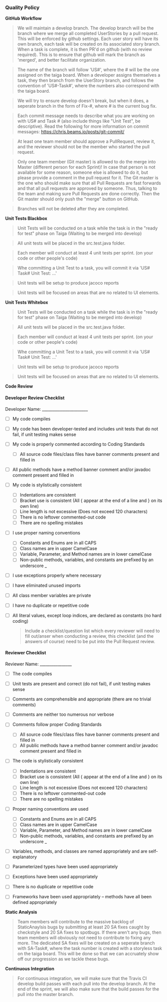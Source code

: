 ### Quality Policy

**GitHub Workflow** 
  > We will maintain a develop branch. The develop branch will be the branch where we merge all completed UserStories by a pull request. This will be enforced by github settings. Each user story will have its own branch, each task  will be created on its associated story branch. When a task is complete, it is then PR'd on github (with no review required). This is to ensure that github will mark the branch as 'merged', and better facilitate organization.

>The name of the branch will follow 'US#', where the # will be the one assigned on the taiga board. When a developer assigns themselves a task, they then branch from the UserStory branch, and follows the convention of 'US#-Task#', where the numbers also correspond with the taiga board. 

>We will try to ensure develop doesn't break, but when it does, a seperate branch in the form of Fix-#, where # is the current bug fix.

>Each commit message needs to describe what you are working on with US# and Task # (also include things like "Unit Test", be descriptive). Read the following for more information on commit messages: https://chris.beams.io/posts/git-commit/

>At least one team member should approve a PullRequest, review it, and the reviewer should not be the member who started
>the pull request.

>Only one team member (Git master) is allowed to do the merge into Master (different person for each Sprint)! In case that person is not available for some reason, someone else is allowed to do it, but please provide a comment in the pull request for it. The Git master is the one who should make sure that all Pull Requests are fast forwards and that all pull requests are approved by someone. Thus, talking to the team and making sure Pull Requests are done correctly. Then the Git master should only push the "merge" button on GitHub.

>Branches will not be deleted after they are completed.


**Unit Tests Blackbox** 
  > Unit Tests will be conducted on a task while the task is in the "ready for test" phase on Taiga (Waiting to be merged into develop)
  
  > All unit tests will be placed in the src.test.java folder.
  
  > Each member will conduct at least 4 unit tests per sprint. (on your code or other people's code)
  
  > Whe committing a Unit Test to a task, you will commit it via 'US# Task# Unit Test: ...'
  
  > Unit tests will be setup to produce jacoco reports
  
  > Unit tests will be focused on areas that are no related to UI elements.


 **Unit Tests Whitebox**
  > Unit Tests will be conducted on a task while the task is in the "ready for test" phase on Taiga (Waiting to be merged into develop)
  
  > All unit tests will be placed in the src.test.java folder.
  
  > Each member will conduct at least 4 unit tests per sprint. (on your code or other people's code)
  
  > Whe committing a Unit Test to a task, you will commit it via 'US# Task# Unit Test: ...'
  
  > Unit tests will be setup to produce jacoco reports
  
  > Unit tests will be focused on areas that are no related to UI elements.
  

**Code Review** 
  #### Developer Review Checklist
  
  Developer Name: _______________________
  
- [ ] My code compiles
- [ ] My code has been developer-tested and includes unit tests that do not fail, if unit testing makes sense
- [ ] My code is properly commented according to Coding Standards
     - [ ] All source code files/class files have banner comments present and filled in
- [ ] All public methods have a method banner comment and/or javadoc comment present and filled in
- [ ] My code is stylistically consistent
     - [ ] Indentations are consistent
     - [ ] Bracket use is consistent (All { appear at the end of a line and } on its own line)
     - [ ] Line length is not excessive (Does not exceed 120 characters)
     - [ ] There is no leftover commented-out code
     - [ ] There are no spelling mistakes
- [ ] I use proper naming conventions
     - [ ] Constants and Enums are in all CAPS
     - [ ] Class names are in upper CamelCase
     - [ ] Variable, Parameter, and Method names are in lower camelCase
     - [ ] Non-public methods, variables, and constants are prefixed by an underscore _
- [ ] I use exceptions properly where necessary
- [ ] I have eliminated unused imports
- [ ] All class member variables are private
- [ ] I have no duplicate or repetitive code
- [ ] All literal values, except loop indices, are declared as constants (no hard coding)

  > Include a checklist/question list which every reviewer will need to fill out/anser when conducting a review, this checklist (and the answers of course) need to be put into the Pull Request review.
  
#### Reviewer Checklist

Reviewer Name: ________________

- [ ] The code compiles
- [ ] Unit tests are present and correct (do not fail), if unit testing makes sense
- [ ] Comments are comprehensible and appropriate (there are no trivial comments)
- [ ] Comments are neither too numerous nor verbose
- [ ] Comments follow proper Coding Standards 
     - [ ] All source code files/class files have banner comments present and filled in
     - [ ] All public methods have a method banner comment and/or javadoc comment present and filled in
- [ ] The code is stylistically consistent
     - [ ] Indentations are consistent
     - [ ] Bracket use is consistent (All { appear at the end of a line and } on its own line)
     - [ ] Line length is not excessive (Does not exceed 120 characters)
     - [ ] There is no leftover commented-out code
     - [ ] There are no spelling mistakes
- [ ] Proper naming conventions are used
     - [ ] Constants and Enums are in all CAPS
     - [ ] Class names are in upper CamelCase
     - [ ] Variable, Parameter, and Method names are in lower camelCase
     - [ ] Non-public methods, variables, and constants are prefixed by an underscore _
- [ ] Variables, methods, and classes are named appropriately and are self-explanatory
- [ ] Parameterized types have been used appropriately
- [ ] Exceptions have been used appropriately
- [ ] There is no duplicate or repetitive code
- [ ] Frameworks have been used appropriately – methods have all been defined appropriately


**Static Analysis**  
  > Team members will contribute to the massive backlog of StaticAnaylsis bugs by submitting at least 20 SA fixes caught by checkstyle and 20 SA fixes to spotbugs. If there aren't any bugs, then team members will obviously not need to contribute to fixing any more. The dedicated SA fixes will be created on a seperate branch with SA-Task#, where the task number is created with a storyless task on the taiga board. This will be done so that we can accruately show off our progression as we tackle these bugs.
  
**Continuous Integration**  
  > For continuous integration, we will make sure that the Travis CI develop build passes with each pull into the develop branch. At the end of the sprint, we will also make sure that the build passes for the pull into the master branch.
